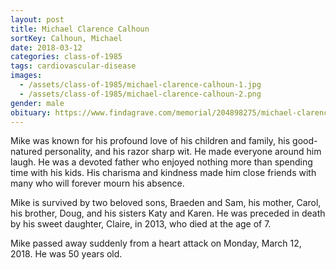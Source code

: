 ```yaml
---
layout: post
title: Michael Clarence Calhoun
sortKey: Calhoun, Michael
date: 2018-03-12
categories: class-of-1985
tags: cardiovascular-disease
images:
  - /assets/class-of-1985/michael-clarence-calhoun-1.jpg
  - /assets/class-of-1985/michael-clarence-calhoun-2.png
gender: male
obituary: https://www.findagrave.com/memorial/204898275/michael-clarence-calhoun
---
```

Mike was known for his profound love of his children and family, his good-natured personality, and his razor sharp wit. He made everyone around him laugh. He was a devoted father who enjoyed nothing more than spending time with his kids. His charisma and kindness made him close friends with many who will forever mourn his absence.

Mike is survived by two beloved sons, Braeden and Sam, his mother, Carol, his brother, Doug, and his sisters Katy and Karen. He was preceded in death by his sweet daughter, Claire, in 2013, who died at the age of 7.

Mike passed away suddenly from a heart attack on Monday, March 12, 2018.  He was 50 years old.